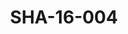 ---
pid: SHA-16-004
title: SHA-16-004
language: en
original_label: 
rights: Sharhabil Ahmed
location_of_original: Sharhabil Ahmed
photographer_or_studio: 
scanned_from: photograph 10.1 by 15.1
_date: 2003-2005
location: Britain, London
description: Sharhabil Ahmed in front of Buckingham Palace
additional_notes: 
permission_display: 'yes'
on_server: 'no'
on_website: 'no'
permalink: /photopages/en/SHA-16-004
layout: photo-page
---